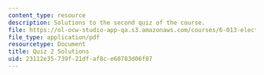 ```yaml
---
content_type: resource
description: Solutions to the second quiz of the course.
file: https://ol-ocw-studio-app-qa.s3.amazonaws.com/courses/6-013-electromagnetics-and-applications-fall-2005/23112e35739f21dfaf8ce60783d06f87_q2_solution.pdf
file_type: application/pdf
resourcetype: Document
title: Quiz 2 Solutions
uid: 23112e35-739f-21df-af8c-e60783d06f87
---
```

